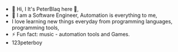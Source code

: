 - 👋 Hi, I It's PeterBlaq here 🤞,
- 👀 I am a Software Engineer, Automation is everything to me,
- I love learning new things everyday from programming languages, programming tools,
- ⚡ Fun fact: music - automation tools and Games.
-  123peterboy
<!---
123peterboy/123peterboy is a ✨ special ✨ repository because its `README.md` (this file) appears on your GitHub profile.
You can click the Preview link to take a look at your changes.
--->
